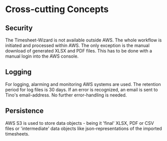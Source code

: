 # Cross-cutting Concepts

## Security

The Timesheet-Wizard is not available outside AWS. The whole workflow is initiated and processed within AWS. The only
exception is the manual download of generated XLSX and PDF files. This has to be done with a manual login into the AWS console.

## Logging

For logging, alarming and monitoring AWS systems are used. The retention period for log files is 30 days. If an error is
recognized, an email is sent to Tino's email-address. No further error-handling is needed.

## Persistence

AWS S3 is used to store data objects - being it 'final' XLSX, PDF or CSV files or 'intermediate' data objects like
json-representations of the imported timesheets.
